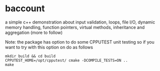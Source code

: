 # baccount
a simple c++ demonstration about input validation, loops, file I/O, dynamic memory handling, function pointers, virtual methods, inheritance and aggregation (more to follow)

Note: the package has option to do some CPPUTEST unit testing so if you want to try with this option on do as follows

```
mkdir build && cd build
CPPUTEST_HOME=/opt/cpputest/ cmake -DCOMPILE_TESTS=ON ..
make
```


